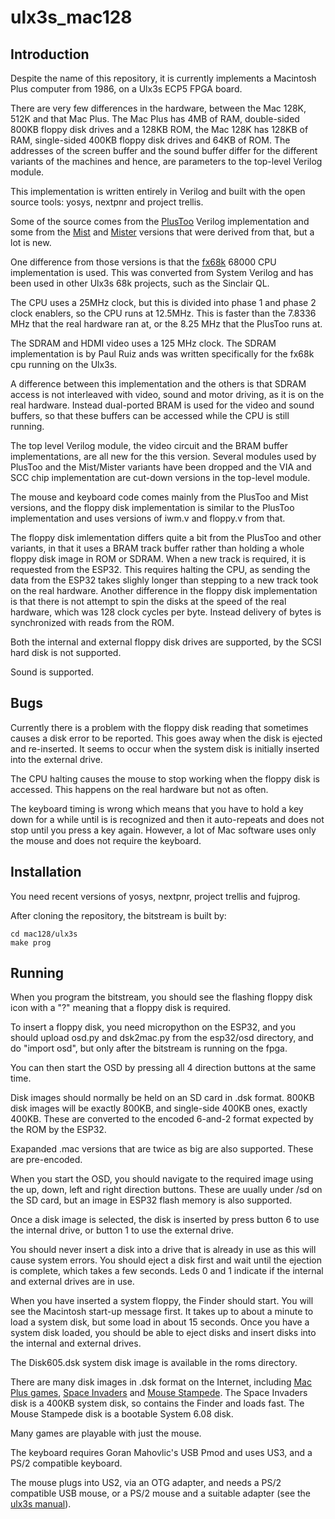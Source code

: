 # ulx3s_mac128

## Introduction

Despite the name of this repository, it is currently implements a Macintosh Plus computer from 1986, on a Ulx3s ECP5 FPGA board.

There are very few differences in the hardware, between the Mac 128K, 512K and that Mac Plus. The Mac Plus has 4MB of RAM, double-sided 800KB floppy disk drives and a 128KB ROM, the Mac 128K has 128KB of RAM, single-sided 400KB floppy disk drives and 64KB of ROM. The addresses of the screen buffer and the sound buffer differ for the different variants of the machines and hence, are parameters to the top-level Verilog module.

This implementation is written entirely in Verilog and built with the open source tools: yosys, nextpnr and project trellis.

Some of the source comes from the [PlusToo](https://www.bigmessowires.com/2012/12/15/plus-too-files/) Verilog implementation and some from the [Mist](https://github.com/mist-devel/mist-board/tree/master/cores/plus_too) and [Mister](https://github.com/MiSTer-devel/MacPlus_MiSTer) versions that were derived from that, but a lot is new.

One difference from those versions is that the [fx68k](https://github.com/ijor/fx68k) 68000 CPU implementation is used. This was converted from System Verilog and has been used in other Ulx3s 68k projects, such as the Sinclair QL.

The CPU uses a 25MHz clock, but this is divided into phase 1 and phase 2 clock enablers, so the CPU runs at 12.5MHz. This is faster than the 7.8336 MHz that the real hardware ran at, or the 8.25 MHz that the PlusToo runs at.

The SDRAM and HDMI video uses a 125 MHz clock. The SDRAM implementation is by Paul Ruiz ands was written specifically for the fx68k cpu running on the Ulx3s.

A difference between this implementation and the others is that SDRAM access is not interleaved with video, sound and motor driving, as it is on the real hardware. Instead dual-ported BRAM is used for the video and sound buffers, so that these buffers can be accessed while the CPU is still running.

The top level Verilog module, the video circuit and the BRAM buffer implementations, are all new for the this version. Several modules used by PlusToo and the Mist/Mister variants have been dropped and the VIA and SCC chip implementation are cut-down versions in the top-level module.

The mouse and keyboard code comes mainly from the PlusToo and Mist versions, and the floppy disk implementation is similar to the PlusToo implementation and uses versions of iwm.v and floppy.v from that.

The floppy disk imlementation differs quite a bit from the PlusToo and other variants, in that it uses a BRAM track buffer rather than holding a whole floppy disk image in ROM or SDRAM. When a new track is required, it is requested from the ESP32. This requires halting the CPU, as sending the data from the ESP32 takes slighly longer than stepping to a new track took on the real hardware. Another difference in the floppy disk implementation is that there is not attempt to spin the disks at the speed of the real hardware, which was 128 clock cycles per byte. Instead delivery of bytes is synchronized with reads from the ROM.

Both the internal and external floppy disk drives are supported, by the SCSI hard disk is not supported.

Sound is supported.

## Bugs

Currently there is a problem with the floppy disk reading that sometimes causes a disk error to be reported. This goes away when the disk is ejected and re-inserted. It seems to occur when the system disk is initially inserted into the external drive.

The CPU halting causes the mouse to stop working when the floppy disk is accessed. This happens on the real hardware but not as often.

The keyboard timing is wrong which means that you have to hold a key down for a while until is is recognized and then it auto-repeats and does not stop until you press a key again. However, a lot of Mac software uses only the mouse and does not require the keyboard.

## Installation

You need recent versions of yosys, nextpnr, project trellis and fujprog.

After cloning the repository, the bitstream is built by:

```
cd mac128/ulx3s
make prog
```

## Running

When you program the bitstream, you should see the flashing floppy disk icon with a "?" meaning that a floppy disk is required.

To insert a floppy disk, you need micropython on the ESP32, and you should upload osd.py and dsk2mac.py from the esp32/osd directory, and do "import osd", but only after the bitstream is running on the fpga.

You can then start the OSD by pressing all 4 direction buttons at the same time. 

Disk images should normally be held on an SD card in .dsk format. 800KB disk images will be exactly 800KB, and single-side 400KB ones, exactly 400KB. These are converted to the encoded 6-and-2 format expected by the ROM by the ESP32.

Exapanded .mac versions that are twice as big are also supported. These are pre-encoded.

When you start the OSD, you should navigate to the required image using the up, down, left and right direction buttons. These are uually under /sd on the SD card, but an image in ESP32 flash memory is also supported.

Once a disk image is selected, the disk is inserted by press button 6 to use the internal drive, or button 1 to use the external drive.

You should never insert a disk into a drive that is already in use as this will cause system errors. You should eject a disk first and wait until  the ejection is complete, which takes a  few seconds. Leds 0 and 1 indicate if the internal and external drives are in use.

When you have inserted a system floppy, the Finder should start. You will see the Macintosh start-up message first. It takes up to about a minute to load a system disk, but some load in about 15 seconds. Once you have a system disk loaded, you should be able to eject disks and insert disks into the internal and external drives.

The Disk605.dsk system disk image is available in the roms directory.

There are many disk images in .dsk format on the Internet, including [Mac Plus games]( https://www.macintoshrepository.org/24802-mac-plus-floppy-with-games), [Space Invaders]( https://www.macintoshrepository.org/4826-space-invaders) and [Mouse Stampede](https://macintoshgarden.org/games/mouse-stampede-20). The Space Invaders disk is a 400KB system disk, so contains the Finder and loads fast. The Mouse Stampede disk is a bootable System 6.08 disk.

Many games are playable with just the mouse.

The keyboard requires Goran Mahovlic's USB Pmod and uses US3, and a PS/2 compatible keyboard.

The mouse plugs into US2, via an OTG adapter, and needs a PS/2 compatible USB mouse, or a PS/2 mouse and a suitable adapter (see the [ulx3s manual](https://github.com/emard/ulx3s/blob/master/doc/MANUAL.md)).
